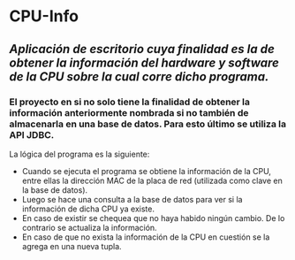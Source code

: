 # CPU-Info

## *Aplicación de escritorio cuya finalidad es la de obtener la información del hardware y software de la CPU sobre la cual corre dicho programa.*

### El proyecto en si no solo tiene la finalidad de obtener la información anteriormente nombrada si no también de almacenarla en una base de datos. Para esto último se utiliza la API JDBC.

La lógica del programa es la siguiente:
  * Cuando se ejecuta el programa se obtiene la información de la CPU, entre ellas la dirección MAC de la placa de red (utilizada como clave en la base de datos). 
  * Luego se hace una consulta a la base de datos para ver si la información de dicha CPU ya existe. 
  * En caso de existir se chequea que no haya habido ningún cambio. De lo contrario se actualiza la información. 
  * En caso de que no exista la información de la CPU en cuestión se la agrega en una nueva tupla.

